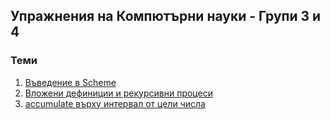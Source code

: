## Упражнения на Компютърни науки - Групи 3 и 4

### Теми
1. [Въведение в Scheme](./01)
2. [Вложени дефиниции и рекурсивни процеси](./02)
2. [accumulate върху интервал от цели числа](./03)

